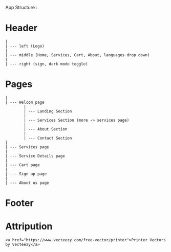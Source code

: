 App Structure :

# Header
    |
    | --- left (Logo)
    |
    | --- middle (Home, Services, Cart, About, languages drop down)
    |
    | --- right (sign, dark mode toggle)

# Pages 
    |
    | --- Welcom page
            |
            | --- Landing Section
            |
            | --- Services Section (more -> services page)
            |
            | --- About Section
            |
            | --- Contact Section
    |
    | --- Services page
    |
    | --- Service Details page
    |
    | --- Cart page
    |
    | --- Sign up page
    |
    | --- About us page

# Footer  





# Attripution
    <a href="https://www.vecteezy.com/free-vector/printer">Printer Vectors by Vecteezy</a>
